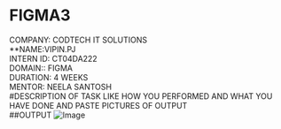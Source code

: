 # FIGMA3
COMPANY: CODTECH IT SOLUTIONS  
**NAME:VIPIN.PJ  
INTERN ID: CT04DA222  
DOMAIN:: FIGMA  
DURATION: 4 WEEKS  
MENTOR: NEELA SANTOSH  
#DESCRIPTION OF TASK LIKE HOW YOU PERFORMED AND WHAT YOU HAVE DONE AND PASTE PICTURES OF OUTPUT  
##OUTPUT
![Image](https://github.com/user-attachments/assets/b033c645-9f80-4a08-a477-7d31cad2d4f7)

